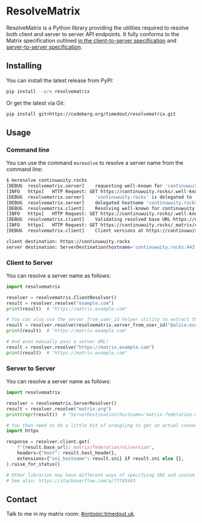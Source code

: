 # ResolveMatrix

ResolveMatrix is a Python library providing the utilities required to resolve both client and server to server
API endpoints. It fully conforms to the Matrix specification outlined
[in the client-to-server specification](https://spec.matrix.org/v1.15/client-server-api/#server-discovery) and
[server-to-server specification](https://spec.matrix.org/v1.15/server-server-api/#server-discovery).

## Installing

You can install the latest release from PyPI:

```bash
pip install --pre resolvematrix
```

Or get the latest via Git:

```bash
pip install git+https://codeberg.org/timedout/resolvematrix.git
```

## Usage

### Command line

You can use the command `mxresolve` to resolve a server name from the command line:

```bash
$ mxresolve continuwuity.rocks
[DEBUG  resolvematrix.server]    requesting well-known for 'continuwuity.rocks'
[INFO   httpx]   HTTP Request: GET https://continuwuity.rocks/.well-known/matrix/server "HTTP/1.1 200 OK"
[DEBUG  resolvematrix.server]    'continuwuity.rocks' is delegated to 'continuwuity.rocks:443'
[DEBUG  resolvematrix.server]    delegated hostname 'continuwuity.rocks' for 'continuwuity.rocks' includes explicit port, skipping SRV lookup
[DEBUG  resolvematrix.client]    Resolving well-known for continuwuity.rocks
[INFO   httpx]   HTTP Request: GET https://continuwuity.rocks/.well-known/matrix/client "HTTP/1.1 200 OK"
[DEBUG  resolvematrix.client]    Validating resolved base URL https://continuwuity.rocks for continuwuity.rocks
[INFO   httpx]   HTTP Request: GET https://continuwuity.rocks/_matrix/client/versions "HTTP/1.1 200 OK"
[DEBUG  resolvematrix.client]    Client versions at https://continuwuity.rocks: versions=['r0.0.1', 'r0.1.0', 'r0.2.0', 'r0.3.0', 'r0.4.0', 'r0.5.0', 'r0.6.0', 'r0.6.1', 'v1.1', 'v1.2', 'v1.3', 'v1.4', 'v1.5', 'v1.8', 'v1.11', 'v1.12', 'v1.13', 'v1.14'] unstable_features={'org.matrix.e2e_cross_signing': True, 'org.matrix.msc2285.stable': True, 'org.matrix.msc2836': True, 'org.matrix.msc2946': True, 'org.matrix.msc3026.busy_presence': True, 'org.matrix.msc3575': True, 'org.matrix.msc3827': True, 'org.matrix.msc3916.stable': True, 'org.matrix.msc3952_intentional_mentions': True, 'org.matrix.msc4180': True, 'org.matrix.simplified_msc3575': True, 'uk.half-shot.msc2666.query_mutual_rooms': True, 'uk.tcpip.msc4133': True, 'us.cloke.msc4175': True}

client destination: https://continuwuity.rocks
server destination: ServerDestination(hostname='continuwuity.rocks:443', host_header='continuwuity.rocks:443', sni='continuwuity.rocks')
```

### Client to Server

You can resolve a server name as follows:

```python
import resolvematrix

resolver = resolvematrix.ClientResolver()
result = resolver.resolve("example.com")
print(result)  # "https://matrix.example.com"

# You can also use the server_from_user_id helper utility to extract the server name from a user ID:
result = resolver.resolve(resolvematrix.server_from_user_id("@alice:example.com"))
print(result)  # "https://matrix.example.com"

# And even manually pass a server URL!
result = resolver.resolve("https://matrix.example.com")
print(result)  # "https://matrix.example.com"
```

### Server to Server

You can resolve a server name as follows:

```python
import resolvematrix

resolver = resolvematrix.ServerResolver()
result = resolver.resolve("matrix.org")
print(repr(result))  # "ServerDestination(hostname='matrix-federation.matrix.org:443', host_header='matrix-federation.matrix.org:443', sni='matrix-federation.matrix.org')"

# You then need to do a little bit of wrangling to get an actual connection.
import httpx

response = resolver.client.get(
    f"{result.base_url}/_matrix/federation/v1/version",
    headers={"Host": result.host_header},
    extensions={"sni_hostname": result.sni} if result.sni else {},
).raise_for_status()

# Other libraries may have different ways of specifying SNI and custom Host headers.
# See also: https://stackoverflow.com/a/77743443
```

## Contact

Talk to me in my matrix room: [#ontopic:timedout.uk](https://matrix.to/#/#ontopic:timedout.uk).
